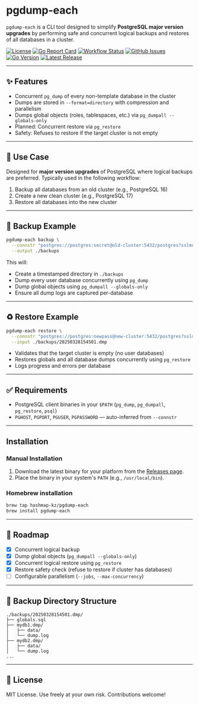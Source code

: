 # pgdump-each

`pgdump-each` is a CLI tool designed to simplify **PostgreSQL major version upgrades** by performing safe and concurrent
logical backups and restores of all databases in a cluster.

[![License](https://img.shields.io/github/license/hashmap-kz/pgdump-each)](https://github.com/hashmap-kz/pgdump-each/blob/master/LICENSE)
[![Go Report Card](https://goreportcard.com/badge/github.com/hashmap-kz/pgdump-each)](https://goreportcard.com/report/github.com/hashmap-kz/pgdump-each)
[![Workflow Status](https://img.shields.io/github/actions/workflow/status/hashmap-kz/pgdump-each/ci.yml?branch=master)](https://github.com/hashmap-kz/pgdump-each/actions/workflows/ci.yml?query=branch:master)
[![GitHub Issues](https://img.shields.io/github/issues/hashmap-kz/pgdump-each)](https://github.com/hashmap-kz/pgdump-each/issues)
[![Go Version](https://img.shields.io/github/go-mod/go-version/hashmap-kz/pgdump-each)](https://github.com/hashmap-kz/pgdump-each/blob/master/go.mod#L3)
[![Latest Release](https://img.shields.io/github/v/release/hashmap-kz/pgdump-each)](https://github.com/hashmap-kz/pgdump-each/releases/latest)

---

## ✨ Features

- Concurrent `pg_dump` of every non-template database in the cluster
- Dumps are stored in `--format=directory` with compression and parallelism
- Dumps global objects (roles, tablespaces, etc.) via `pg_dumpall --globals-only`
- Planned: Concurrent restore via `pg_restore`
- Safety: Refuses to restore if the target cluster is not empty

---

## 🔧 Use Case

Designed for **major version upgrades** of PostgreSQL where logical backups are preferred. Typically used in the
following workflow:

1. Backup all databases from an old cluster (e.g., PostgreSQL 16)
2. Create a new clean cluster (e.g., PostgreSQL 17)
3. Restore all databases into the new cluster

---

## 🧪 Backup Example

```bash
pgdump-each backup \
  --connstr "postgres://postgres:secret@old-cluster:5432/postgres?sslmode=disable" \
  --output ./backups
```

This will:

- Create a timestamped directory in `./backups`
- Dump every user database concurrently using `pg_dump`
- Dump global objects using `pg_dumpall --globals-only`
- Ensure all dump logs are captured per-database

---

## ♻️ Restore Example

```bash
pgdump-each restore \
  --connstr "postgres://postgres:newpass@new-cluster:5432/postgres?sslmode=disable" \
  --input ./backups/20250328154501.dmp
```

- Validates that the target cluster is empty (no user databases)
- Restores globals and all database dumps concurrently using `pg_restore`
- Logs progress and errors per database

---

## ✅ Requirements

- PostgreSQL client binaries in your `$PATH` (`pg_dump`, `pg_dumpall`, `pg_restore`, `psql`)
- `PGHOST`, `PGPORT`, `PGUSER`, `PGPASSWORD` — auto-inferred from `--connstr`

---

## Installation

### Manual Installation

1. Download the latest binary for your platform from
   the [Releases page](https://github.com/hashmap-kz/pgdump-each/releases).
2. Place the binary in your system's `PATH` (e.g., `/usr/local/bin`).

### Homebrew installation

```bash
brew tap hashmap-kz/pgdump-each
brew install pgdump-each
```

---

## 🚀 Roadmap

- [x] Concurrent logical backup
- [x] Dump global objects (`pg_dumpall --globals-only`)
- [x] Concurrent logical restore using `pg_restore`
- [x] Restore safety check (refuse to restore if cluster has databases)
- [ ] Configurable parallelism (`--jobs`, `--max-concurrency`)

---

## 📂 Backup Directory Structure

```
./backups/20250328154501.dmp/
├── globals.sql
├── mydb1.dmp/
│   ├── data/
│   └── dump.log
├── mydb2.dmp/
│   ├── data/
│   └── dump.log
...
```

---

## 📘 License

MIT License. Use freely at your own risk. Contributions welcome!
